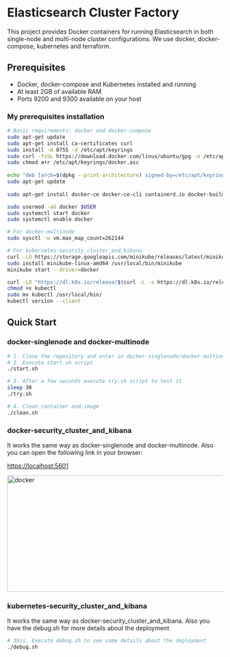 # Elasticsearch Cluster Factory

This project provides Docker containers for running Elasticsearch in both single-node and multi-node cluster configurations. We use docker, docker-compose, kubernetes and terraform.

## Prerequisites
- Docker, docker-compose and Kubernetes installed and running
- At least 2GB of available RAM
- Ports 9200 and 9300 available on your host

### My prerequisites installation
```bash
# Basic requirements: docker and docker-compose
sudo apt-get update
sudo apt-get install ca-certificates curl
sudo install -m 0755 -d /etc/apt/keyrings
sudo curl -fsSL https://download.docker.com/linux/ubuntu/gpg -o /etc/apt/keyrings/docker.asc
sudo chmod a+r /etc/apt/keyrings/docker.asc
   
echo "deb [arch=$(dpkg --print-architecture) signed-by=/etc/apt/keyrings/docker.asc] https://download.docker.com/linux/ubuntu $(. /etc/os-release && echo "${UBUNTU_CODENAME:-$VERSION_CODENAME}") stable" | sudo tee /etc/apt/sources.list.d/docker.list > /dev/null
sudo apt-get update
   
sudo apt-get install docker-ce docker-ce-cli containerd.io docker-buildx-plugin docker-compose-plugin

sudo usermod -aG docker $USER
sudo systemctl start docker
sudo systemctl enable docker

# For docker-multinode
sudo sysctl -w vm.max_map_count=262144

# For kubernetes-security_cluster_and_kibana
curl -LO https://storage.googleapis.com/minikube/releases/latest/minikube-linux-amd64
sudo install minikube-linux-amd64 /usr/local/bin/minikube
minikube start --driver=docker

curl -LO "https://dl.k8s.io/release/$(curl -L -s https://dl.k8s.io/release/stable.txt)/bin/linux/amd64/kubectl"
chmod +x kubectl
sudo mv kubectl /usr/local/bin/
kubectl version --client

```

## Quick Start

### docker-singlenode and docker-multinode
```bash
# 1. Clone the repository and enter in docker-singlenode/docker-multinode directory
# 2. Execute start.sh script
./start.sh

# 3. After a few seconds execute try.sh script to test it
sleep 30
./try.sh

# 4. Clean container and image
./clean.sh
```

### docker-security\_cluster\_and\_kibana
It works the same way as docker-singlenode and docker-multinode. Also you can open the following link in your browser: 

[https://localhost:5601](https://localhost:5601)

<img width="720" height="272" alt="docker" src="https://github.com/user-attachments/assets/9a87f915-e5a8-47cb-82c4-b0ad19357c3a" />

### kubernetes-security\_cluster\_and\_kibana
It works the same way as docker-security\_cluster\_and\_kibana. Also you have the debug.sh for more details about the deployment
```bash
# 3bis. Execute debug.sh to see some details about the deployment
./debug.sh
```

